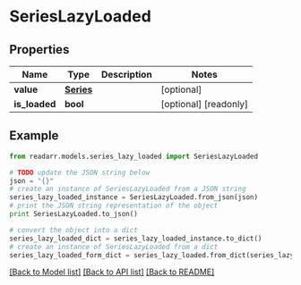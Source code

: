 # SeriesLazyLoaded


## Properties

Name | Type | Description | Notes
------------ | ------------- | ------------- | -------------
**value** | [**Series**](Series.md) |  | [optional] 
**is_loaded** | **bool** |  | [optional] [readonly] 

## Example

```python
from readarr.models.series_lazy_loaded import SeriesLazyLoaded

# TODO update the JSON string below
json = "{}"
# create an instance of SeriesLazyLoaded from a JSON string
series_lazy_loaded_instance = SeriesLazyLoaded.from_json(json)
# print the JSON string representation of the object
print SeriesLazyLoaded.to_json()

# convert the object into a dict
series_lazy_loaded_dict = series_lazy_loaded_instance.to_dict()
# create an instance of SeriesLazyLoaded from a dict
series_lazy_loaded_form_dict = series_lazy_loaded.from_dict(series_lazy_loaded_dict)
```
[[Back to Model list]](../README.md#documentation-for-models) [[Back to API list]](../README.md#documentation-for-api-endpoints) [[Back to README]](../README.md)


